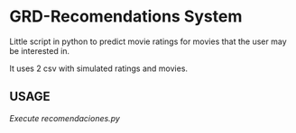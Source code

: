 # GRD-Recomendations System

Little script in python to predict movie ratings for movies that the user may be interested in.

It uses 2 csv with simulated ratings and movies.

## USAGE
_Execute recomendaciones.py_
